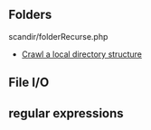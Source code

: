 ## Folders

scandir/folderRecurse.php
* [Crawl a local directory structure](scandir/folderRecurse.php)

## File I/O

## regular expressions
